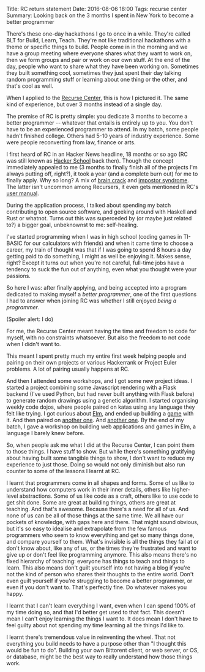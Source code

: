Title: RC return statement
Date: 2016-08-06 18:00
Tags: recurse center
Summary: Looking back on the 3 months I spent in New York to become a better programmer

<!--
What is RC
But more importantly: what was it FOR ME.
Deeply connected to why I was doing it.
-->

There's these one-day hackathons I go to once in a while. They're called BLT for Build, Learn, Teach. They're not like
traditional hackathons with a theme or specific things to build. People come in in the morning and we have a group
meeting where everyone shares what they want to work on, then we form groups and pair or work on our own stuff.  At the
end of the day, people who want to share what they have been working on. Sometimes they built something cool, sometimes
they just spent their day talking random programming stuff or learning about one thing or the other, and that's cool as
well.

When I applied to the [Recurse Center](https://www.recurse.com/), this is how I pictured it. The same kind of
experience, but over 3 months instead of a single day.

The premise of RC is pretty simple: you dedicate 3 months to become a better programmer -- whatever that entails is
entirely up to you. You don't have to be an experienced programmer to attend. In my batch, some people hadn't finished
college. Others had 5-10 years of industry experience. Some were people reconverting from law, finance
or arts.

I first heard of RC in an Hacker News headline, 18 months or so ago (RC was still known as [Hacker
School](https://www.recurse.com/blog/77-hacker-school-is-now-the-recurse-center) back then). Though the concept
immediately appealed to me (3 months to finally finish all of the projects I'm always putting off, right?), it took a year
(and a complete burn out) for me to finally apply. Why so long? A mix of [brain
crack](https://www.youtube.com/watch?v=0sHCQWjTrJ8) and [impostor
syndrome](https://en.wikipedia.org/wiki/Impostor_syndrome). The latter isn't uncommon among Recursers, it even gets
mentioned in RC's [user manual](https://www.recurse.com/manual#sec-environment).

During the application process, I talked about spending my batch contributing to open source software, and geeking
around with Haskell and Rust or whatnot. Turns out this was superceded by (or maybe just related to?) a bigger goal,
unbeknownst to me: self-healing.

I've started programming when I was in high school (coding games in TI-BASIC for our calculators with friends) and when
it came time to choose a career, my train of thought was that if I was going to spend 8 hours a day getting paid to do
something, I might as well be enjoying it. Makes sense, right? Except it turns out when you're not careful, full-time
jobs have a tendency to suck the fun out of anything, even what you thought were your passions.

So here I was: after finally applying, and being accepted into a program dedicated to making myself a *better
programmer*, one of the first questions I had to answer when joining RC was whether I still enjoyed *being a
programmer*.

(Spoiler alert: I do)

For me, the Recurse Center meant having the time and freedom to code for myself, with no constraints whatsoever. But
also the freedom to not code when I didn't want to.

This meant I spent pretty much my entire first week helping people and pairing on their own projects or various
Hackerrank or Project Euler problems. A lot of pairing usually happens at RC.

And then I attended some workshops, and I got some new project ideas. I started a project combining some Javascript
rendering with a Flask backend (I've used Python, but had never built anything with Flask before) to generate random
drawings using a genetic algorithm. I started organising weekly code dojos, where people paired on katas using any
language they felt like trying. I got curious about [Elm](http://elm-lang.org/), and ended up building a
[game](https://github.com/jjst/elmtimate-tictactoe) with it. And then paired on [another
one](https://github.com/mariellefoster/lightsout). And [another one](https://github.com/jjst/dotloverc). By the end of
my batch, I gave a workshop on building web applications and games in Elm, a language I barely knew before.
<!-- and then... attend workshops... organise dojo... start turtlewar... wrote elmtimate tic-tac-toe... paired on
lights out... built .loverc... ended up giving a workshop on Elm -->

So, when people ask me what I did at the Recurse Center, I can point them to those things. I have stuff to show. But
while there's something gratifying about having built some tangible things to show, I don't want to reduce my
experience to just those. Doing so would not only diminish but also run counter to some of the lessons I learnt at
RC.

I learnt that programmers come in all shapes and forms. Some of us like to understand how computers work in their
inner details, others like higher-level abstractions. Some of us like code as a craft, others like to use code to
get shit done. Some are great at building things, others are great at teaching. And that's awesome. Because there's a
need for all of us. And none of us can be all of those things at the same time. We all have our pockets of knowledge,
with gaps here and there. That might sound obvious, but it's so easy to idealise and extrapolate from the few
famous programmers who seem to know everything and get so many things done, and compare yourself to them. What's
invisible is all the things they fail at or don't know about, like any of us, or the times they're frustrated and
want to give up or don't feel like programming anymore. This also means there's no fixed hierarchy of teaching:
everyone has things to teach and things to learn. This also means don't guilt yourself into not having a blog if you're
not the kind of person who shares their thoughts to the entire world. Don't even guilt yourself if you're struggling to
become a better programmer, or even if you don't want to. That's perfectly fine. Do whatever makes you happy.

I learnt that I can't learn everything I want, even when I can spend 100% of my time doing so, and that I'd better
get used to that fact. This doesn't mean I can't enjoy learning the things I want to. It does mean I don't
have to feel guilty about not spending my time learning all the things I'd like to.

I learnt there's tremendous value in reinventing the wheel. That not everything you build needs to have a purpose other
than "I thought this would be fun to do". Building your own Bittorent client, or web server, or OS, or database, might
be the best way to really understand how those things work.

